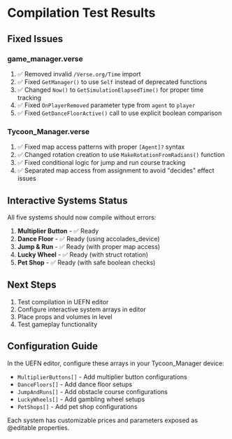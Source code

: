 # Compilation Test Results

## Fixed Issues

### game_manager.verse
1. ✅ Removed invalid `/Verse.org/Time` import
2. ✅ Fixed `GetManager()` to use `Self` instead of deprecated functions
3. ✅ Changed `Now()` to `GetSimulationElapsedTime()` for proper time tracking
4. ✅ Fixed `OnPlayerRemoved` parameter type from `agent` to `player`
5. ✅ Fixed `GetDanceFloorActive()` call to use explicit boolean comparison

### Tycoon_Manager.verse  
1. ✅ Fixed map access patterns with proper `[Agent]?` syntax
2. ✅ Changed rotation creation to use `MakeRotationFromRadians()` function
3. ✅ Fixed conditional logic for jump and run course tracking
4. ✅ Separated map access from assignment to avoid "decides" effect issues

## Interactive Systems Status

All five systems should now compile without errors:

1. **Multiplier Button** - ✅ Ready
2. **Dance Floor** - ✅ Ready (using accolades_device)
3. **Jump & Run** - ✅ Ready (with proper map access)
4. **Lucky Wheel** - ✅ Ready (with struct rotation)
5. **Pet Shop** - ✅ Ready (with safe boolean checks)

## Next Steps

1. Test compilation in UEFN editor
2. Configure interactive system arrays in editor
3. Place props and volumes in level
4. Test gameplay functionality

## Configuration Guide

In the UEFN editor, configure these arrays in your Tycoon_Manager device:

- `MultiplierButtons[]` - Add multiplier button configurations
- `DanceFloors[]` - Add dance floor setups
- `JumpAndRuns[]` - Add obstacle course configurations  
- `LuckyWheels[]` - Add gambling wheel setups
- `PetShops[]` - Add pet shop configurations

Each system has customizable prices and parameters exposed as @editable properties.